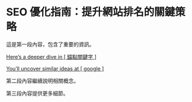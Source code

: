 # SEO 優化指南：提升網站排名的關鍵策略

這是第一段內容，包含了重要的資訊。

[Here’s a deeper dive in [ 錨點關鍵字 ]](https://www.google.com/123.php)

[You’ll uncover similar ideas at [ google ]](https://www.google.com)

第二段內容繼續說明相關概念。

第三段內容提供更多細節。